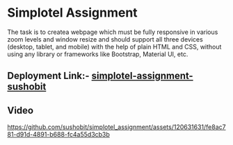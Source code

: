 # Simplotel Assignment
The task is to createa webpage which must be fully responsive in various zoom levels and window resize and should support all three devices (desktop, tablet, and mobile) with the help of  plain HTML and CSS, without using any library
or frameworks like Bootstrap, Material UI, etc.



## Deployment Link:- [simplotel-assignment-sushobit](https://simplotel-assignment-sigma.vercel.app/)

## Video





https://github.com/sushobit/simplotel_assignment/assets/120631631/fe8ac781-d91d-4891-b688-fc4a55d3cb3b


